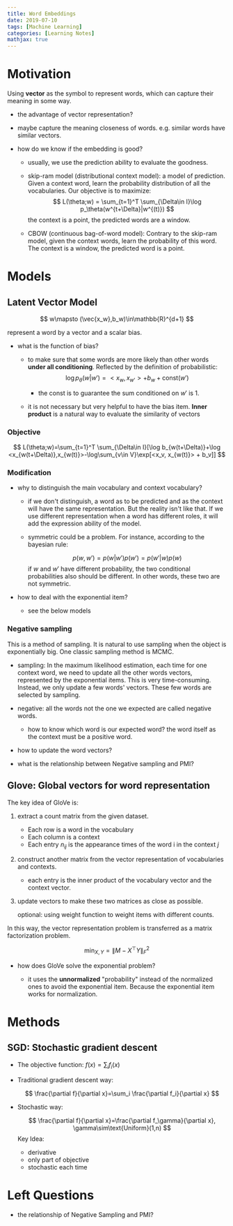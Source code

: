 ```yaml
---
title: Word Embeddings
date: 2019-07-10
tags: [Machine Learning]
categories: [Learning Notes]
mathjax: true
---
```


# Motivation

Using **vector** as the symbol to represent words, which can capture their meaning in some way.

- the advantage of vector representation?
  
- maybe capture the meaning closeness of words. e.g. similar words have similar vectors.
  
- how do we know if the embedding is good?
  - usually, we use the prediction ability to evaluate the goodness. 
  
  - skip-ram model (distributional context model): a model of prediction. Given a context word, learn the probability distribution of all the vocabularies. Our objective is to maximize: 
    $$
    L(\theta;w) = \sum_{t=1}^T \sum_{\Delta\in I}\log p_\theta(w^{t+\Delta}|w^{(t)})
    $$
    the context is a point, the predicted words are a window.
  
  - CBOW (continuous bag-of-word model): Contrary to the skip-ram model, given the context words, learn the probability of this word. The context is a window, the predicted word is a point.

# Models

## Latent Vector Model

$$
w\mapsto (\vec{x_w},b_w)\in\mathbb{R}^{d+1}
$$

represent a word by a vector and a scalar bias.

- what is the function of bias?
  - to make sure that some words are more likely than other words **under all conditioning**. Reflected by the definition of probabilistic:
    $$
    \log p_\theta(w|w')=<x_w, x_{w'}> + b_w+\text{const}(w')
    $$
  
    -  the const is to guarantee the sum conditioned on $w'$ is 1.
    
  - it is not necessary but very helpful to have the bias item.
  **Inner product** is a natural way to evaluate the similarity of vectors
### Objective
$$
L(\theta;w)=\sum_{t=1}^T \sum_{\Delta\in I}[\log b_{w(t+\Delta)}+\log <x_{w(t+\Delta)},x_{w(t)}>-\log\sum_{v\in V}\exp[<x_v, x_{w(t)}> + b_v]]
$$

### Modification

- why to distinguish the main vocabulary and context vocabulary? 

  - if we don't distinguish, a word as to be predicted and as the context will have the same representation. But the reality isn't like that. If we use different representation when a word has different roles, it will add the expression ability of the model.

  - symmetric could be a problem. For instance, according to the bayesian rule: 

    $$
    p(w,w')=p(w|w')p(w')=p(w'|w)p(w)
    $$
    if $w$ and $w'$ have different probability, the two conditional probabilities also should be different. In other words, these two are not symmetric.

- how to deal with the exponential item?

  - see the below models

### Negative sampling

This is a method of sampling. It is natural to use sampling when the object is exponentially big. One classic sampling method is MCMC.

- sampling: In the maximum likelihood estimation, each time for one context word, we need to update all the other words vectors, represented by the exponential items. This is very time-consuming. Instead, we only update a few words' vectors. These few words are selected by sampling. 

- negative: all the words not the one we expected are called negative words. 

  - how to know which word is our expected word? the word itself as the context must be a positive word.

- how to update the word vectors?

- what is the relationship between Negative sampling and PMI?

## Glove: Global vectors for word representation

  The key idea of GloVe is: 

  1. extract a count matrix from the given dataset. 

     - Each row is a word in the vocabulary
     - Each column is a context
     - Each entry $n_{ij}$ is the appearance times of the word i in the context $j$

  2. construct another matrix from the vector representation of vocabularies and contexts.

     - each entry is the inner product of the vocabulary vector and the context vector.

  3. update vectors to make these two matrices as close as possible.

     optional: using weight function to weight items with different counts.

  In this way, the vector representation problem is transferred as a matrix factorization problem.

$$
\min_{X,Y}=\|M-X^\top Y\|_F^2
$$

- how does GloVe solve the exponential problem?

  - it uses the **unnormalized** "probability" instead of the normalized ones to avoid the exponential item. Because the exponential item works for normalization. 

# Methods

## SGD: Stochastic gradient descent

- The objective function: $f(x)=\sum_i f_i(x)$

- Traditional gradient descent way:

  $$
  \frac{\partial f}{\partial x}=\sum_i \frac{\partial f_i}{\partial x}
  $$
  
- Stochastic way:

  $$
  \frac{\partial f}{\partial x}=\frac{\partial f_\gamma}{\partial x}, \gamma\sim\text{Uniform}(1,n)
  $$
  Key Idea: 
  
  - derivative
  - only part of objective
  - stochastic each time

# Left Questions

- the relationship of Negative Sampling and PMI?